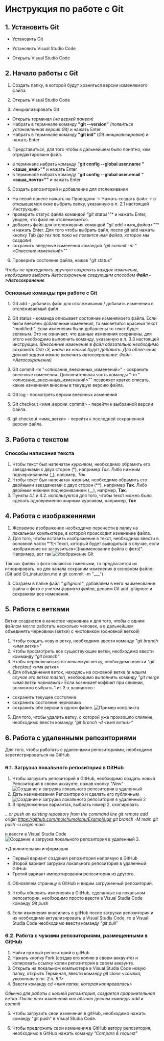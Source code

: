 # Инструкция по работе с Git

## 1. Установить Git

* Установить Git

* Установить Visual Studio Code

* Открыть Visual Studio Code

## 2. Начало работы с Git

1. Создать папку, в которой будут храниться версии изменяемого файла.

2. Открыть Visual Studio Code

3. Инициализировать Git
  - Открыть терминал *(на верхей панели)*
  - Набрать в терминале команду **"git --version"** *(появиться установленная версия Git)* и нажать Enter
  - Набрать в терминале команду **"git init"** (*Git инициализирован*) и нажать Enter

4. Представиться, для того чтобы в дальнейшем было понятно, кем отредактированн файл.
 - в терминале набрать команду **"git config --global user.name "<ваше_имя>""** и нажать Enter
 - в терминале набрать команду **"git config --global user.email "<ваша_почта>""** и нажать Enter

5. Создать репозиторий и добавление для отслеживания
 - На левой панеле нажать на Проводник -> Нажать создать файл -> в открывшемся окне выбрать папку, указанную в п. 2.1 настоящей Инструкции.
 - проверить статус файла командой *"git status""** и нажать Enter, увидев, что файл не отслеживается.
 - добавить файл для отслеживания командой *"git add <имя_файла>""** и нажать Enter. Для того чтобы выбрать файл, после git add нажать кнопку Tab *(до тех пор пока не появится имя файла, которое мы создали)*
 - сохранить введеные изменения командой *"git commit -m "<Описание изменений>""*

 6. Проверить состояние файла, нажав "git status"

 *Чтобы не приходилось вручную сохранять каждое изменение, необходимо выбрать Автосохранение следующим способом __Файл ->Автосохранение__*

### Основные команды при работе с Git

1. Git add - добавить файл для отслеживания / добавить изменения в отслеживаемый файл

2. Git status - команда описывает состояние изменямоего файла. Если были внесены добавленые изменения, то высветится красный текст "modified:". Если изменения были добавлены то текст будет зеленым. Это не означает, что данные изменения сохранены, для этого необходимо выполнить команду, указанную в п. 3.3 настоящей инструкции. *(Внесенные изменения в файл обязательно необходимо сохранять Cntr+S, иначе их нельзя будет добавить. Для облегчения данной задачи можно включить автосохранение: Файл->Автосохранение)*

3. Git commit -m "<описание_внесннных_изменений>" - сохранить внеснные изменения. Дополнительная часть команды "-m "<описание_внесннных_изменений>"" позволяет кратко описать, какие изменения внесены в текущую версию файла.

4. Git log - посмотреть версии внеснных изменений

5. Git checkout <имя_версии_commit> - перейти к выбранной версии файла.

6. git checkout <имя_ветки> - перейти к последней сохраненной версии файла.

## 3. Работа с текстом

### Способы написания текста
1. Чтобы текст был напечатан *курсивом*, необходимо обрамить его звездачками с двух сторон (*), например *Так*. Либо нижним подчеркиванием (_), напрмер, _Так_.
2. Чтобы текст был напечатан жирным, необходимо обрамить его двойными звездачками с двух сторон (**), например **Так**. Либо двойным нижним подчеркиванием (__), напрмер, __Так__.
3. Пункты 4.1 и 4.2. используются для того, чтобы текст можно было сделать одновременно жирным курсивом, например, __*Так*__ 

## 4. Работа с изображениями

1. Желаемое изображение необходимо перенести в папку на локальном компьютере, в которой происходит изменение файла.
2. Для того, чтобы вставить изображение в текст, необходимо ввести в основной части *"![<Текст, который будет выводиться в случае, если изображение не загрузиться>](наименование файла с фото)".
Например, вот так
![Изображение GIt](Git_Cat.jpeg)

Так как файлы с фото являются тяжелыми, то предлагается их игнорировать, но для начала сохраним изменения в основном файле: (Git add Git_instuction.md и git commit -m "___")

3. Создаем в папке файл *".gitignore"*, добавляем в него наименование файла с фото *с учетом формата файла*, делаем Git add .gitignore и сохраняем все изменения.

## 5. Работа с ветками

Ветки создаются в качестве черновика и для того, чтобы с одним файлом могло работать несколько человек, а в дальнейшем объединять черновики (ветки) с чистовиком (основной веткой)

1. Чтобы создать новую ветку, необходимо ввести команду *"git branch <имя ветки>"*
2. Чтобы просмотреть все существующие ветки, необходимо ввести комманду *"git branch"*
3. Чтобы переключиться на желаемую ветку, необходимо ввести *"git checkout <имя ветки>*
4. Для объединения веток, находясь на основной ветке *(в нашем случае это ветка master)*, необходимо выполнить команду *"git merge <имя ветки черновика>*
Если возникает кофликт при слиянии, возможно выбрать 1 из 3-х вариантов :
  - сохранить текущее состояние
  - сохранить состояние черновика
  - сохранить обе версии в одном файле.
  ![Пример конфликта](Merge.png)
5. Для того, чтобы удалить ветку, с которой уже произошло слияние, необходимо ввести команду *"git branch -d <имя ветки>"*

## 6. Работа с удаленными репозиториями

Для того, чтобы работать с удаленными репозиториями, необходимо зарегистрироваться на GitHub

### 6.1. Загрузка локального репозитория в GitHub

1. Чтобы загрузить репозиторий в GitHub, необходимо создать новый Репозиторий в своем аккаунте, нажав кнопку *"New"*
![Создание и загрузка локального репозитория в удаленный](GitHub.jpg)
2. Дать наименования Репозиторию и сделать его публичным
![Создание и загрузка локального репозитория в удаленный 2](GitHub2.png)
3. В предложенных вариантах, выбрать номер 2, скопировать 

*…or push an existing repository from the command line
git remote add origin https://github.com/molchumolchu/Example.git
git branch -M main
git push -u origin main* 

и ввести в Visual Studia Code
![Создание и загрузка локального репозитория в удаленный 3](GitHub3.png).

*Дполнительная информация
  * Первый вариант создания репозитория напрямую в GitHub
  * Второй вариант загрузки локального репозитория в удаленный GitHub
  * Третий вариант импортирования репозитория из другого.

4. Обновляем страницу в GitHub и видим загруженный репозиторий.

5. Чтобы обновить изменения в GitHub, сделанные на локальном репозитории, необходимо просто ввести в Visual Studia Code команду *Git push*

6. Если изменения вносились в gitHub после загрузки репозитория и их необходимо актуализировать в Visual Studia Code, то в Visual Studia Code необходимо ввести команду *"git pull"*

### 6.2. Работа с чужими репозиториями, размещенными в GitHub

1. Найти нужный репозиторий в gitHub
2. Нажать кнопку Fork (создав его копию в своем аккаунте) и копировать ссылку копии репозитория в своем аакаунте.
3. Открыть на локальном компьютере в Visual Studia Code новую папку, открыть Терминал, ввести команду *git clone <ссылка, указанная в пп. 2 п. 6.1>*
4. Ввести команду *cd <имя папки, которая копировалась>*

*Обычно для работы с копией репозитория, создается лраронительная ветка. После всех изменений как обычно делаем команды add и commit*

5. Чтобы загрузить свои изменения в gitHub, необходимо нажать команду "git push" в Visual Studia Code.

6. Чтобы предложить свои изменения в GitHub автору репозитория, необходимо в GitHub нажать команду *"Compare & request"*
